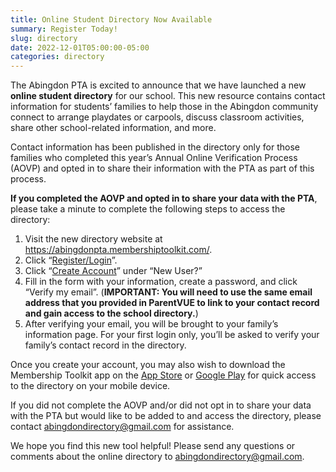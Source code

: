 ```yaml
--- 
title: Online Student Directory Now Available
summary: Register Today!
slug: directory
date: 2022-12-01T05:00:00-05:00
categories: directory
---
```


The Abingdon PTA is excited to announce that we have launched a new **online student directory** for our school. This new resource contains contact information for students’ families to help those in the Abingdon community connect to arrange playdates or carpools, discuss classroom activities, share other school-related information, and more.

Contact information has been published in the directory only for those families who completed this year’s Annual Online Verification Process (AOVP) and opted in to share their information with the PTA as part of this process. 

**If you completed the AOVP and opted in to share your data with the PTA**, please take a minute to complete the following steps to access the directory:

1. Visit the new directory website at https://abingdonpta.membershiptoolkit.com/.
2. Click “[Register/Login](https://abingdonpta.membershiptoolkit.com/login-form?r=%2Fmy_account)”.  
3. Click “[Create Account](https://abingdonpta.membershiptoolkit.com/create_account)” under “New User?”
4. Fill in the form with your information, create a password, and click “Verify my email”. (**IMPORTANT: You will need to use the same email address that you provided in ParentVUE to link to your contact record and gain access to the school directory.**)
5. After verifying your email, you will be brought to your family’s information page. For your first login only, you’ll be asked to verify your family’s contact record in the directory.

Once you create your account, you may also wish to download the Membership Toolkit app on the [App Store](https://apps.apple.com/us/app/membership-toolkit/id912169276) or [Google Play](https://play.google.com/store/apps/details?id=com.membershiptoolkit.mobileapp&hl=en_US&gl=US) for quick access to the directory on your mobile device.

If you did not complete the AOVP and/or did not opt in to share your data with the PTA but would like to be added to and access the directory, please contact abingdondirectory@gmail.com for assistance.

We hope you find this new tool helpful! Please send any questions or comments about the online directory to abingdondirectory@gmail.com.